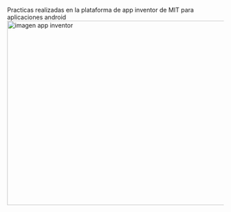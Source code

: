 Practicas realizadas en la plataforma de app inventor de MIT para  aplicaciones android 
<img width="614" height="430" alt="imagen app inventor" src="https://github.com/user-attachments/assets/941370d9-5a5d-41b5-8045-116025463d24" />
